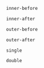 ```bash :{inner}
inner-before
```

```bash :{inner-after}
inner-after
```

```bash :{outer}
outer-before
```

```bash :{outer-after}
outer-after
```

```bash :single +{outer}
single
```

```bash :double +{outer} +{inner}
double
```
